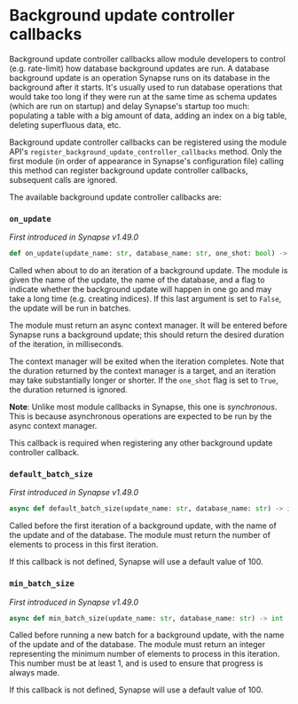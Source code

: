# Background update controller callbacks

Background update controller callbacks allow module developers to control (e.g. rate-limit)
how database background updates are run. A database background update is an operation
Synapse runs on its database in the background after it starts. It's usually used to run
database operations that would take too long if they were run at the same time as schema
updates (which are run on startup) and delay Synapse's startup too much: populating a
table with a big amount of data, adding an index on a big table, deleting superfluous data,
etc.

Background update controller callbacks can be registered using the module API's
`register_background_update_controller_callbacks` method. Only the first module (in order
of appearance in Synapse's configuration file) calling this method can register background
update controller callbacks, subsequent calls are ignored.

The available background update controller callbacks are:

### `on_update`

_First introduced in Synapse v1.49.0_

```python
def on_update(update_name: str, database_name: str, one_shot: bool) -> AsyncContextManager[int]
```

Called when about to do an iteration of a background update. The module is given the name
of the update, the name of the database, and a flag to indicate whether the background
update will happen in one go and may take a long time (e.g. creating indices). If this last
argument is set to `False`, the update will be run in batches.

The module must return an async context manager. It will be entered before Synapse runs a 
background update; this should return the desired duration of the iteration, in
milliseconds.

The context manager will be exited when the iteration completes. Note that the duration
returned by the context manager is a target, and an iteration may take substantially longer
or shorter. If the `one_shot` flag is set to `True`, the duration returned is ignored.

__Note__: Unlike most module callbacks in Synapse, this one is _synchronous_. This is
because asynchronous operations are expected to be run by the async context manager.

This callback is required when registering any other background update controller callback.

### `default_batch_size`

_First introduced in Synapse v1.49.0_

```python
async def default_batch_size(update_name: str, database_name: str) -> int
```

Called before the first iteration of a background update, with the name of the update and
of the database. The module must return the number of elements to process in this first
iteration.

If this callback is not defined, Synapse will use a default value of 100.

### `min_batch_size`

_First introduced in Synapse v1.49.0_

```python
async def min_batch_size(update_name: str, database_name: str) -> int
```

Called before running a new batch for a background update, with the name of the update and
of the database. The module must return an integer representing the minimum number of
elements to process in this iteration. This number must be at least 1, and is used to
ensure that progress is always made.

If this callback is not defined, Synapse will use a default value of 100.

